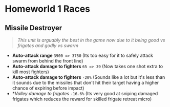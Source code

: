 # Homeworld 1 Races

## Missile Destroyer
> *This unit is arguably the best in the game now due to it being good vs frigates and godly vs swarm*
* **Auto-attack range** `3900 => 3750` (Its too easy for it to safely attack swarm from behind the front line)
* **Auto-attack damage to fighters** `65 => 39` (Now takes one shot extra to kill most fighters)
* **Auto-attack damage to fighters** `-20%` (Sounds like a lot but it's less than it sounds due to the missiles that don't hit their target having a higher chance of expiring before impact)
* **Volley damage to frigates* `-16.6%` (Its very good at sniping damaged frigates which reduces the reward for skilled frigate retreat micro)
